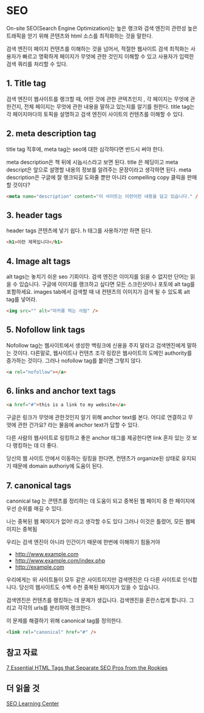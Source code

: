 # SEO

On-site SEO(Search Engine Optimization)는 높은 랭크와 검색 엔진의 관련성 높은 트래픽을 얻기 위해 콘텐츠와 html 소스를 최적화하는 것을 말한다.

검색 엔진이 페이지 컨텐츠를 이해하는 것을 넘어서, 적절한 웹사이트 검색 최적화는 사용자가 빠르고 명확하게 페이지가 무엇에 관한 것인지 이해할 수 있고 사용자가 입력한 검색 쿼리를 처리할 수 있다.

## 1. Title tag

검색 엔진이 웹사이트를 랭크할 때, 어떤 것에 관한 콘텍츠인지 , 각 페이지는 무엇에 관한건지, 전체 페이지는 무엇에 관한 내용을 말하고 있는지를 알기를 원한다.
title tag는 각 페이지마다의 토픽을 설명하고 검색 엔진이 사이트의 컨텐츠를 이해할 수 있다.

## 2. meta description tag

title tag 직후에, meta tag는 seo에 대한 심각하다면 반드시 써야 한다.

meta description은 책 뒤에 시놉시스라고 보면 된다. title 은 헤딩이고 meta descript은 앞으로 설명할 내용의 정보를 알려주는 문장이라고 생각하면 된다.
meta description은 구글에 잘 랭크되길 도와줄 뿐만 아니라 compelling copy 클릭을 판매할 것이다?

```html
<meta name="description" content="이 사이트는 이런이런 내용을 담고 있습니다." />
```

## 3. header tags

header tags 콘텐츠에 넣기 쉽다. h 태그를 사용하기만 하면 된다.

```html
<h1>이런 제목입니다</h1>
```

## 4. Image alt tags

alt tags는 놓치기 쉬운 seo 기회이다.
검색 엔진은 이미지를 읽을 수 없지만 단어는 읽을 수 있습니다. 구글에 이미지를 랭크하고 싶다면 모든 스크린샷이나 포토에 alt tag를 포함하세요.
images tab에서 검색할 때 내 컨텐츠의 이미지가 검색 될 수 있도록 alt tag를 넣어라.

```html
<img src="" alt="마카롱 먹는 사람" />
```

## 5. Nofollow link tags

Nofollow tag는 웹사이트에서 생성한 백링크에 신용을 주지 말라고 검색엔진에게 말하는 것이다.
다른말로, 웹사이트나 컨텐츠 조각 링캉은 웹사이트의 도메인 authority를 증가하는 것이다. 그러나 nofollow tag를 붙이면 그렇지 않다.

```html
<a rel="nofollow"></a>
```

## 6. links and anchor text tags

```html
<a href="#">this is a link to my website</a>
```

구글은 링크가 무엇에 관한것인지 알기 위해 anchor text를 본다. 어디로 연결하고 무엇에 관한 건가요? 라는 물음에 anchor text가 답할 수 있다.

다른 사람의 웹사이트로 링킹하고 좋은 anchor 태그를 제공한다면 link 혼자 있는 것 보다 랭킹하는 데 더 좋다.

당신의 웹 사이트 안에서 이동하는 링킹을 한다면, 컨텐츠가 organize된 상태로 유지되기 때문에 domain authoriy에 도움이 된다.

## 7. canonical tags

canonical tag 는 콘텐츠를 정리하는 데 도움이 되고 중복된 웹 페이지 중 한 페이지에 우선 순위를 매길 수 있다.

나는 중복된 웹 페이지가 없어! 라고 생각할 수도 있다 그러나 이것은 틀렸어, 모든 웹페이지는 중복됨

우리는 검색 엔진이 아니라 인간이기 때문에 한번에 이해하기 힘들거야

- http://www.example.com
- http://www.example.com/index.php
- http://example.com

우리에게는 위 사이트들이 모두 같은 사이트이지만 검색엔진은 다 다른 사이트로 인식합니다. 당신의 웹사이트도 수백 수천 중복된 페이지가 있을 수 있습니다.

검색엔진은 컨텐츠를 랭킹하는 데 문제가 생깁니다. 검색엔진을 혼란스럽게 합니다. 그리고 각각의 urls를 분리하여 랭크한다.

이 문제를 해결하기 위해 canonical tag를 정의한다.

```html
<link rel="canonical" href="#" />
```

## 참고 자료

[7 Essential HTML Tags that Separate SEO Pros from the Rookies](https://neilpatel.com/blog/html-tags-for-seo/)

## 더 읽을 것

[SEO Learning Center](https://moz.com/learn/seo/on-site-seo)
